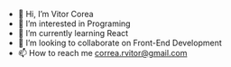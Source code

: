 - 👋 Hi, I’m Vitor Corea
- 👀 I’m interested in Programing 
- 🌱 I’m currently learning React
- 💞️ I’m looking to collaborate on Front-End Development
- 📫 How to reach me correa.rvitor@gmail.com

<!---
VitorCorrea98/VitorCorrea98 is a ✨ special ✨ repository because its `README.md` (this file) appears on your GitHub profile.
You can click the Preview link to take a look at your changes.
--->
